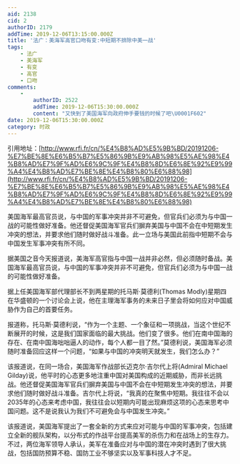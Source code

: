 ```yaml
---
aid: 2138
cid: 2
authorID: 2179
addTime: 2019-12-06T13:15:00.000Z
title: '法广：美海军高官口吻有变:中短期不排除中美一战'
tags:
    - 法广
    - 美海军
    - 有变
    - 高官
    - 口吻
comments:
    -
        authorID: 2522
        addTime: 2019-12-06T15:30:00.000Z
        content: "又快到了美国海军向政府伸手要钱的时候了吧\U0001F602"
date: 2019-12-06T15:30:00.000Z
category: 时政
---
```


引用地址：[http://www.rfi.fr/cn/%E4%B8%AD%E5%9B%BD/20191206-%E7%BE%8E%E6%B5%B7%E5%86%9B%E9%AB%98%E5%AE%98%E4%B8%AD%E7%9F%AD%E6%9C%9F%E4%B8%8D%E6%8E%92%E9%99%A4%E4%B8%AD%E7%BE%8E%E4%B8%80%E6%88%98](http://www.rfi.fr/cn/%E4%B8%AD%E5%9B%BD/20191206-%E7%BE%8E%E6%B5%B7%E5%86%9B%E9%AB%98%E5%AE%98%E4%B8%AD%E7%9F%AD%E6%9C%9F%E4%B8%8D%E6%8E%92%E9%99%A4%E4%B8%AD%E7%BE%8E%E4%B8%80%E6%88%98)

美国海军最高官员说，与中国的军事冲突并非不可避免，但官兵们必须为与中国一战的可能性做好准备。他还督促美国海军官兵们摒弃美国与中国不会在中短期发生冲突的想法，并要求他们随时做好战斗准备。此一立场与美国此前指中短期不会与中国发生军事冲突有所不同。

据美国之音今天报道说，美海军高官指与中国一战并非必然，但必须随时备战。美国海军最高官员说，与中国的军事冲突并非不可避免，但官兵们必须为与中国一战的可能性做好准备。

据上任美国海军部代理部长不到两星期的托马斯·莫德利(Thomas Modly)星期四在华盛顿的一个讨论会上说，他在主理海军事务的未来日子里会将如何应对中国威胁作为自己的首要任务。

报道称，托马斯·莫德利说，“作为一个主题、一个象征和一项挑战，当这个世纪不断展开的时候，这是我们国家面临的最大挑战。他们变了很多。他们在南中国海的存在、在南中国海咄咄逼人的动作，每个人都一目了然。”莫德利说，美国海军必须随时准备回应这样一个问题，“如果与中国的冲突明天就发生，我们怎么办？”

该报道说，在同一场合，美国海军作战部长迈克尔·吉尔代上将(Admiral Michael Gilday)说，他平时的心态更多地注重中国对美国构成的近期威胁，而非长远挑战。他还督促美国海军官兵们摒弃美国与中国不会在中短期发生冲突的想法，并要求他们随时做好战斗准备。吉尔代上将说，“我真的在聚焦中短期。我往往不会以2035年的心态来考虑中国，我往往会以短期内可能出现麻烦这项的心态来思考中国问题。这不是说我认为我们不可避免会与中国发生冲突。”

该报道说，美国海军提出了一套全新的方式来应对可能与中国的军事冲突，包括建立全新的舰队架构，以分布式的作战平台提高美军的杀伤力和在战场上的生存力。不过，两位海军领导人承认，美军在准备应对与中国的潜在冲突时遇到了很大挑战，包括国防预算不稳、国防工业不够坚实以及军事科技人才不足。
